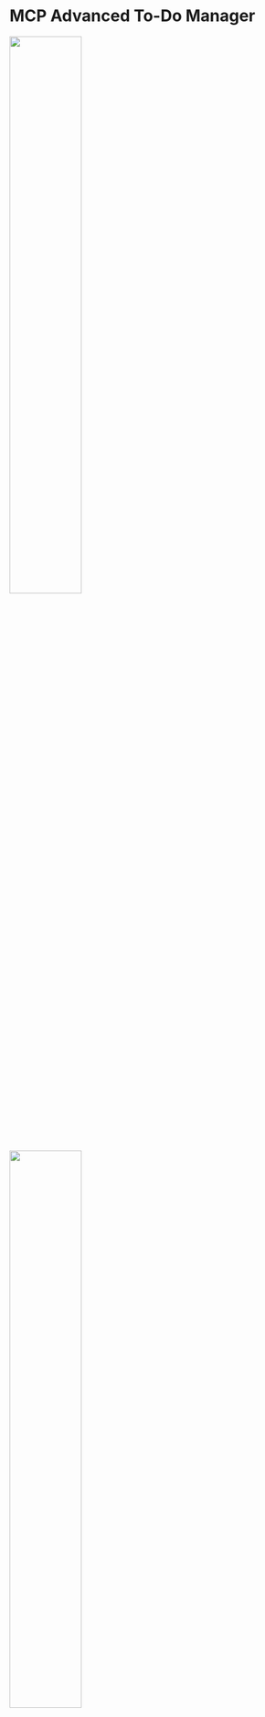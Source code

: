 
# MCP Advanced To-Do Manager
<img src="https://github.com/user-attachments/assets/4701b7bb-e66f-4cc9-bdba-c6ea6c524635" width="50%" />

<img src="https://github.com/user-attachments/assets/62ec07b9-d62f-451e-b5ed-dd0271333d4c" width="50%" />

<img src="https://github.com/user-attachments/assets/710535ed-101f-4b74-99d1-8b5966e0c103" width="50%" />


This is a local MCP (Model Context Protocol) server that manages a personal to-do list for users. It was created by Matan Shemesh while learning from the following tutorial video:  
[MCP Tutorial: Build Your First MCP Server](https://www.youtube.com/watch?v=jLM6n4mdRuA)

---

## 🛠️ Prerequisites

To interact with this MCP server, you need to have one of the following installed:

- **Claude Desktop**  
- **VSCode**
- **Cursor**  

You can download Claude Desktop here:  
👉 [Claude Desktop Download](https://www.anthropic.com/claude)

---

## 🚀 Installation Steps

1️⃣ First, install the required tools:

```bash
pip install uv
pip install mcp
```

2️⃣ Clone this repository:

```bash
git clone https://github.com/MatanShemesh10/Mcp-Advanced-ToDo-Manager
cd Mcp-Advanced-ToDo-Manager
```

3️⃣ Initialize the environment (you can name it whatever you like):

```bash
uv init McpAdvancedToDoManager
```

This will create the environment in which you can run and manage the MCP locally.

---

## ⚙️ Running the MCP Server

The main server file is `main.py` (included in this repository).

To start the MCP server and configure it with Claude (or VSCode/ Cursor):

```bash
uv run mcp install main.py
```

This command will configure your Claude environment to recognize and use this MCP server.

---

## 📝 Using the MCP Server

After the server is running, you can open Claude and start interacting with it!

For example, you can ask:

- “Add a new task for me: ‘Finish the project’, deadline ‘in 3 days’, priority ‘High’.”
- “Show me all open tasks.”
- “Mark task 2 as done.”
- “Get me the upcoming deadlines within the next 3 days.”
- “Give me the full JSON of all tasks for this user.”

---

## 🔥 Example Prompt

There is a file called `prompt_for_example.txt` in this repository.  
It includes **10 example tasks** and a set of example instructions you can paste directly into Claude to quickly populate and test your local MCP server.

---

## 🪄 Example Commands for Claude

Here are some example messages you can send to Claude after everything is set up:

- “Add a new task: ‘Read a book’, deadline ‘next week’, priority ‘Medium’, tags ‘personal, leisure’.”
- “List all open tasks.”
- “List all completed tasks.”
- “Search for tasks with the tag ‘work’.”
- “Get task statistics for the user.”
- “Sort tasks by priority for me.”
- “Mark the task ‘Pay bills’ as done.”


---

Enjoy using your own personal MCP To-Do Manager! 🚀
